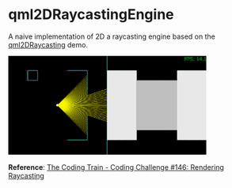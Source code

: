 # qml2DRaycastingEngine

A naive implementation of 2D a raycasting engine based on the [qml2DRaycasting](https://github.com/karlphillip/GraphicsProgramming/tree/master/qml2DRaycasting) demo.

<img src="screenshot.gif" alt="Screenshot" width="400" height="200">

**Reference**: [The Coding Train - Coding Challenge #146: Rendering Raycasting](https://www.youtube.com/watch?v=vYgIKn7iDH8)

